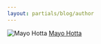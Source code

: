 ```yaml
---
layout: partials/blog/author
---
```


![Mayo Hotta](//assets/img/team/members/small/MayoHotta.jpg)
[Mayo Hotta](https://www.linkedin.com/in/mayo-hotta-b71b29141 "link")
